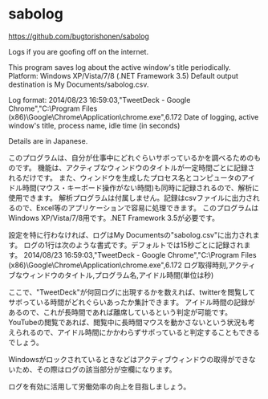 sabolog
=======
https://github.com/bugtorishonen/sabolog

Logs if you are goofing off on the internet.

This program saves log about the active window's title periodically.
Platform: Windows XP/Vista/7/8 (.NET Framework 3.5)
Default output destination is My Documents/sabolog.csv.

Log format:
2014/08/23 16:59:03,"TweetDeck - Google Chrome","C:\Program Files (x86)\Google\Chrome\Application\chrome.exe",6.172
Date of logging, active window's title, process name, idle time (in seconds)

Details are in Japanese.

このプログラムは、自分が仕事中にどれぐらいサボっているかを調ベるためのものです。
機能は、アクティブなウィンドウのタイトルが一定時間ごとに記録されるだけです。
また、ウィンドウを生成したプロセス名とコンピュータのアイドル時間(マウス・キーボード操作がない時間)も同時に記録されるので、解析に使用できます。
解析プログラムは付属しません。記録はcsvファイルに出力されるので、Excel等のアプリケーションで容易に処理できます。
このプログラムはWindows XP/Vista/7/8用です。.NET Framework 3.5が必要です。

設定を特に行わなければ、ログはMy Documentsの"sabolog.csv"に出力されます。
ログの1行は次のような書式です。デフォルトでは15秒ごとに記録されます。
2014/08/23 16:59:03,"TweetDeck - Google Chrome","C:\Program Files (x86)\Google\Chrome\Application\chrome.exe",6.172
ログ取得時刻,アクティブなウィンドウのタイトル,プログラム名,アイドル時間(単位は秒)

ここで、"TweetDeck"が何回ログに出現するかを数えれば、twitterを閲覧してサボっている時間がどれぐらいあったか集計できます。
アイドル時間の記録があるので、これが長時間であれば離席しているという判定が可能です。
YouTubeの閲覧であれば、閲覧中に長時間マウスを動かさないという状況も考えられるので、アイドル時間にかかわらずサボっていると判定することもできるでしょう。

Windowsがロックされているときなどはアクティブウィンドウの取得ができないため、その際はログの該当部分が空欄になります。

ログを有効に活用して労働効率の向上を目指しましょう。
